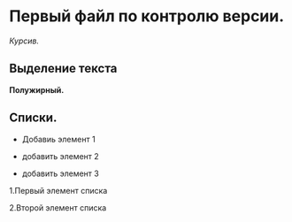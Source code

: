 # Первый файл по контролю версии.


*Курсив.*

## Выделение текста

**Полужирный.**

## Списки.

* Добавиь элемент 1

* добавить элемент 2

* добавить элемент 3

1.Первый элемент списка

2.Второй элемент списка 

